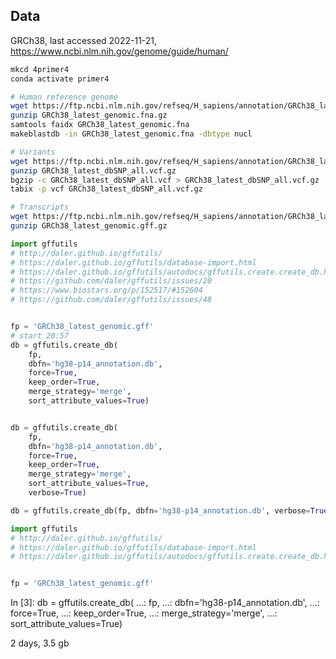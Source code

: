 ## Data

GRCh38, last accessed 2022-11-21, https://www.ncbi.nlm.nih.gov/genome/guide/human/


```bash
mkcd 4primer4
conda activate primer4

# Human reference genome
wget https://ftp.ncbi.nlm.nih.gov/refseq/H_sapiens/annotation/GRCh38_latest/refseq_identifiers/GRCh38_latest_genomic.fna.gz
gunzip GRCh38_latest_genomic.fna.gz
samtools faidx GRCh38_latest_genomic.fna
makeblastdb -in GRCh38_latest_genomic.fna -dbtype nucl

# Variants
wget https://ftp.ncbi.nlm.nih.gov/refseq/H_sapiens/annotation/GRCh38_latest/refseq_identifiers/GRCh38_latest_dbSNP_all.vcf.gz
gunzip GRCh38_latest_dbSNP_all.vcf.gz
bgzip -c GRCh38_latest_dbSNP_all.vcf > GRCh38_latest_dbSNP_all.vcf.gz
tabix -p vcf GRCh38_latest_dbSNP_all.vcf.gz

# Transcripts
wget https://ftp.ncbi.nlm.nih.gov/refseq/H_sapiens/annotation/GRCh38_latest/refseq_identifiers/GRCh38_latest_genomic.gff.gz
gunzip GRCh38_latest_genomic.gff.gz
```


```python
import gffutils
# http://daler.github.io/gffutils/
# https://daler.github.io/gffutils/database-import.html
# https://daler.github.io/gffutils/autodocs/gffutils.create.create_db.html
# https://github.com/daler/gffutils/issues/20
# https://www.biostars.org/p/152517/#152604
# https://github.com/daler/gffutils/issues/48


fp = 'GRCh38_latest_genomic.gff'
# start 20:57
db = gffutils.create_db(
    fp, 
    dbfn='hg38-p14_annotation.db',
    force=True,
    keep_order=True,
    merge_strategy='merge',
    sort_attribute_values=True)


db = gffutils.create_db(
    fp, 
    dbfn='hg38-p14_annotation.db',
    force=True,
    keep_order=True,
    merge_strategy='merge',
    sort_attribute_values=True,
    verbose=True)

db = gffutils.create_db(fp, dbfn='hg38-p14_annotation.db', verbose=True)

import gffutils
# http://daler.github.io/gffutils/
# https://daler.github.io/gffutils/database-import.html
# https://daler.github.io/gffutils/autodocs/gffutils.create.create_db.html


fp = 'GRCh38_latest_genomic.gff'
```




In [3]: db = gffutils.create_db(
   ...:     fp,
   ...:     dbfn='hg38-p14_annotation.db',
   ...:     force=True,
   ...:     keep_order=True,
   ...:     merge_strategy='merge',
   ...:     sort_attribute_values=True)

2 days, 3.5 gb

